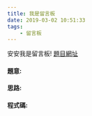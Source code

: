 ```yaml
---
title: 我是留言板
date: 2019-03-02 10:51:33
tags:
    - 留言板
---
```

安安我是留言板!
[題目網址](https://chucs.github.io/site/)
<!-- more -->

#### 題意:

#### 思路:

#### 程式碼:




